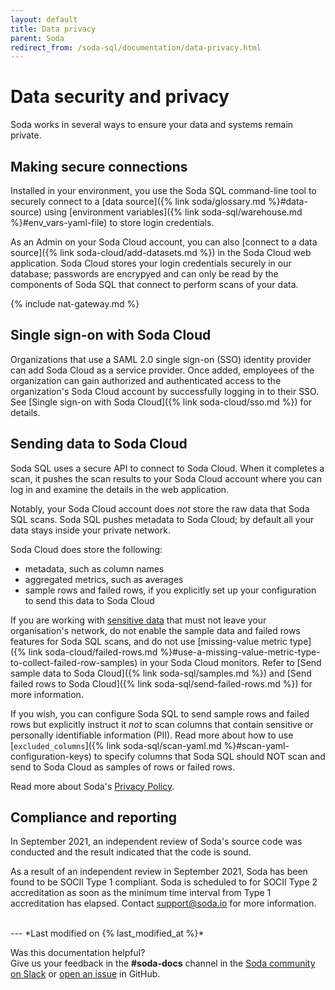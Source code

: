 ```yaml
---
layout: default
title: Data privacy
parent: Soda
redirect_from: /soda-sql/documentation/data-privacy.html
---
```


# Data security and privacy

Soda works in several ways to ensure your data and systems remain private.

## Making secure connections

Installed in your environment, you use the Soda SQL command-line tool to securely connect to a [data source]({% link soda/glossary.md %}#data-source) using [environment variables]({% link soda-sql/warehouse.md %}#env_vars-yaml-file) to store login credentials. 

As an Admin on your Soda Cloud account, you can also [connect to a data source]({% link soda-cloud/add-datasets.md %}) in the Soda Cloud web application. Soda Cloud stores your login credentials securely in our database; passwords are encrypyed and can only be read by the components of Soda SQL that connect to perform scans of your data. 

{% include nat-gateway.md %}

## Single sign-on with Soda Cloud

Organizations that use a SAML 2.0 single sign-on (SSO) identity provider can add Soda Cloud as a service provider. Once added, employees of the organization can gain authorized and authenticated access to the organization's Soda Cloud account by successfully logging in to their SSO. See [Single sign-on with Soda Cloud]({% link soda-cloud/sso.md %}) for details.

## Sending data to Soda Cloud

Soda SQL uses a secure API to connect to Soda Cloud. When it completes a scan, it pushes the scan results to your Soda Cloud account where you can log in and examine the details in the web application. 

Notably, your Soda Cloud account does *not* store the raw data that Soda SQL scans. Soda SQL pushes metadata to Soda Cloud; by default all your data stays inside your private network.

Soda Cloud does store the following:
* metadata, such as column names 
* aggregated metrics, such as averages 
* sample rows and failed rows, if you explicitly set up your configuration to send this data to Soda Cloud

If you are working with [sensitive data](https://ec.europa.eu/info/law/law-topic/data-protection/reform/rules-business-and-organisations/legal-grounds-processing-data/sensitive-data/what-personal-data-considered-sensitive_en) that must not leave your organisation's network, do not enable the sample data and failed rows features for Soda SQL scans, and do not use [missing-value metric type]({% link soda-cloud/failed-rows.md %}#use-a-missing-value-metric-type-to-collect-failed-row-samples) in your Soda Cloud monitors. Refer to [Send sample data to Soda Cloud]({% link soda-sql/samples.md %}) and [Send failed rows to Soda Cloud]({% link soda-sql/send-failed-rows.md %}) for more information.

If you wish, you can configure Soda SQL to send sample rows and failed rows but explicitly instruct it *not* to scan columns that contain sensitive or personally identifiable information (PII). Read more about how to use [`excluded_columns`]({% link soda-sql/scan-yaml.md %}#scan-yaml-configuration-keys) to specify columns that Soda SQL should NOT scan and send to Soda Cloud as samples of rows or failed rows. 

Read more about Soda's [Privacy Policy](https://www.soda.io/privacy-policy).

## Compliance and reporting

In September 2021, an independent review of Soda's source code was conducted and the result indicated that the code is sound.

As a result of an independent review in September 2021, Soda has been found to be SOCII Type 1 compliant. Soda is scheduled to for SOCII Type 2 accreditation as soon as the minimum time interval from Type 1 accreditation has elapsed.  Contact <a href="mailto:support@soda.io">support@soda.io</a> for more information.

<br />
---
*Last modified on {% last_modified_at %}*

Was this documentation helpful? <br /> Give us your feedback in the **#soda-docs** channel in the <a href="http://community.soda.io/slack" target="_blank"> Soda community on Slack</a> or <a href="https://github.com/sodadata/docs/issues/new" target="_blank">open an issue</a> in GitHub.